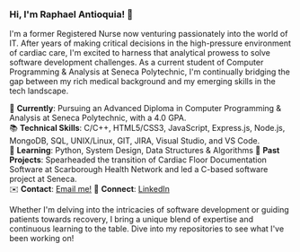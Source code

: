 <!--
**RaphaelWritesCode/RaphaelWritesCode** is a ✨ _special_ ✨ repository because its `README.md` (this file) appears on your GitHub profile.

Here are some ideas to get you started:

- 🔭 I’m currently working on ...
- 🌱 I’m currently learning ...
- 👯 I’m looking to collaborate on ...
- 🤔 I’m looking for help with ...
- 💬 Ask me about ...
- 📫 How to reach me: ...
- 😄 Pronouns: ...
- ⚡ Fun fact: ...
-->

### Hi, I'm Raphael Antioquia! 👋

I'm a former Registered Nurse now venturing passionately into the world of IT. After years of making critical decisions in the high-pressure environment of cardiac care, I'm excited to harness that analytical prowess to solve software development challenges. As a current student of Computer Programming & Analysis at Seneca Polytechnic, I'm continually bridging the gap between my rich medical background and my emerging skills in the tech landscape.

🔭 **Currently**: Pursuing an Advanced Diploma in Computer Programming & Analysis at Seneca Polytechnic, with a 4.0 GPA.  
📚 **Technical Skills**: C/C++, HTML5/CSS3, JavaScript, Express.js, Node.js, MongoDB, SQL, UNIX/Linux, GIT, JIRA, Visual Studio, and VS Code.  
🌱 **Learning**: Python, System Design, Data Structures & Algorithms
🔧 **Past Projects**: Spearheaded the transition of Cardiac Floor Documentation Software at Scarborough Health Network and led a C-based software project at Seneca.  
✉️ **Contact**: [Email me!](mailto:raphael.antioquia@gmail.com)
🔗 **Connect**: [LinkedIn](https://www.linkedin.com/in/raphael-antioquia)

Whether I'm delving into the intricacies of software development or guiding patients towards recovery, I bring a unique blend of expertise and continuous learning to the table. Dive into my repositories to see what I've been working on!



